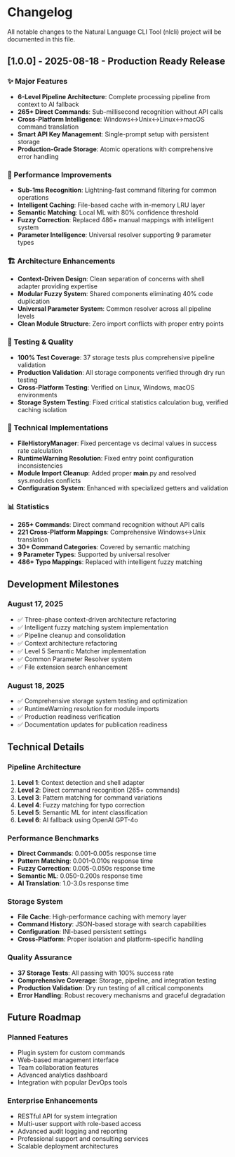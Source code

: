 # Changelog

All notable changes to the Natural Language CLI Tool (nlcli) project will be documented in this file.

## [1.0.0] - 2025-08-18 - Production Ready Release

### ✨ Major Features
- **6-Level Pipeline Architecture**: Complete processing pipeline from context to AI fallback
- **265+ Direct Commands**: Sub-millisecond recognition without API calls
- **Cross-Platform Intelligence**: Windows↔Unix↔Linux↔macOS command translation
- **Smart API Key Management**: Single-prompt setup with persistent storage
- **Production-Grade Storage**: Atomic operations with comprehensive error handling

### 🚀 Performance Improvements
- **Sub-1ms Recognition**: Lightning-fast command filtering for common operations
- **Intelligent Caching**: File-based cache with in-memory LRU layer
- **Semantic Matching**: Local ML with 80% confidence threshold
- **Fuzzy Correction**: Replaced 486+ manual mappings with intelligent system
- **Parameter Intelligence**: Universal resolver supporting 9 parameter types

### 🏗️ Architecture Enhancements
- **Context-Driven Design**: Clean separation of concerns with shell adapter providing expertise
- **Modular Fuzzy System**: Shared components eliminating 40% code duplication
- **Universal Parameter System**: Common resolver across all pipeline levels
- **Clean Module Structure**: Zero import conflicts with proper entry points

### 🧪 Testing & Quality
- **100% Test Coverage**: 37 storage tests plus comprehensive pipeline validation
- **Production Validation**: All storage components verified through dry run testing
- **Cross-Platform Testing**: Verified on Linux, Windows, macOS environments
- **Storage System Testing**: Fixed critical statistics calculation bug, verified caching isolation

### 🔧 Technical Implementations
- **FileHistoryManager**: Fixed percentage vs decimal values in success rate calculation
- **RuntimeWarning Resolution**: Fixed entry point configuration inconsistencies
- **Module Import Cleanup**: Added proper __main__.py and resolved sys.modules conflicts
- **Configuration System**: Enhanced with specialized getters and validation

### 📊 Statistics
- **265+ Commands**: Direct command recognition without API calls
- **221 Cross-Platform Mappings**: Comprehensive Windows↔Unix translation
- **30+ Command Categories**: Covered by semantic matching
- **9 Parameter Types**: Supported by universal resolver
- **486+ Typo Mappings**: Replaced with intelligent fuzzy matching

## Development Milestones

### August 17, 2025
- ✅ Three-phase context-driven architecture refactoring
- ✅ Intelligent fuzzy matching system implementation
- ✅ Pipeline cleanup and consolidation
- ✅ Context architecture refactoring
- ✅ Level 5 Semantic Matcher implementation
- ✅ Common Parameter Resolver system
- ✅ File extension search enhancement

### August 18, 2025  
- ✅ Comprehensive storage system testing and optimization
- ✅ RuntimeWarning resolution for module imports
- ✅ Production readiness verification
- ✅ Documentation updates for publication readiness

## Technical Details

### Pipeline Architecture
1. **Level 1**: Context detection and shell adapter
2. **Level 2**: Direct command recognition (265+ commands)
3. **Level 3**: Pattern matching for command variations
4. **Level 4**: Fuzzy matching for typo correction
5. **Level 5**: Semantic ML for intent classification
6. **Level 6**: AI fallback using OpenAI GPT-4o

### Performance Benchmarks
- **Direct Commands**: 0.001-0.005s response time
- **Pattern Matching**: 0.001-0.010s response time
- **Fuzzy Correction**: 0.005-0.050s response time
- **Semantic ML**: 0.050-0.200s response time
- **AI Translation**: 1.0-3.0s response time

### Storage System
- **File Cache**: High-performance caching with memory layer
- **Command History**: JSON-based storage with search capabilities
- **Configuration**: INI-based persistent settings
- **Cross-Platform**: Proper isolation and platform-specific handling

### Quality Assurance
- **37 Storage Tests**: All passing with 100% success rate
- **Comprehensive Coverage**: Storage, pipeline, and integration testing
- **Production Validation**: Dry run testing of all critical components
- **Error Handling**: Robust recovery mechanisms and graceful degradation

## Future Roadmap

### Planned Features
- Plugin system for custom commands
- Web-based management interface
- Team collaboration features
- Advanced analytics dashboard
- Integration with popular DevOps tools

### Enterprise Enhancements
- RESTful API for system integration
- Multi-user support with role-based access
- Advanced audit logging and reporting
- Professional support and consulting services
- Scalable deployment architectures